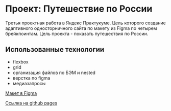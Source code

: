 # Проект: Путешествие по России
Третья проектная работа в Яндекс Практукуме. Цель которого создание адаптивного односторничного сайта по макету из Figma по четырем брейкпоинтам.
Цель проекта - показать путешествия по России.

## Использованные технологии
* flexbox
* grid
* организация файлов по БЭМ и nested
* верстка по figma
* медиазапросы

[Макет в Figma](https://www.figma.com/file/5S2WSbEFL6awjVWJ0NWL8Q/Sprint-3_-Russia-_-desktop-mobile?node-id=28503%3A0)

[Ссылка на github pages](https://fomich-dm.github.io/russian-travel)
